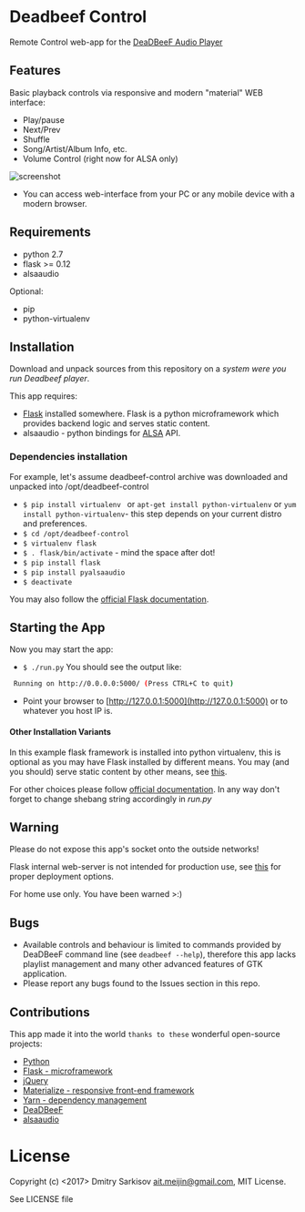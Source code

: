 # Deadbeef Control
Remote Control web-app for the [DeaDBeeF Audio Player](https://github.com/DeaDBeeF-Player/deadbeef)

## Features
Basic playback controls via responsive and modern "material" WEB interface:

* Play/pause
* Next/Prev
* Shuffle
* Song/Artist/Album Info, etc.
* Volume Control (right now for ALSA only)

![screenshot](http://image.ibb.co/jgLuY6/2017_10_29_223244_960x1053_scrot_res.png)

* You can access web-interface from your PC or any mobile device with a modern browser.


## Requirements
* python 2.7
* flask >= 0.12
* alsaaudio

Optional:
* pip
* python-virtualenv

## Installation
Download and unpack sources from this repository on a *system were you run Deadbeef player*.

This app requires:
*  [Flask](http://flask.pocoo.org) installed somewhere. Flask is a python microframework which provides backend logic and serves static content.
* alsaaudio - python bindings for [ALSA](http://www.alsa-project.org/main/index.php/Main_Page) API.


### Dependencies installation

For example, let's assume deadbeef-control archive was downloaded and unpacked into /opt/deadbeef-control
* `$ pip install virtualenv ` or `apt-get install python-virtualenv` or `yum install python-virtualenv`- this step depends on your current distro and preferences.
* `$ cd /opt/deadbeef-control`
* `$ virtualenv flask`
* `$ . flask/bin/activate` - mind the space after dot!
* `$ pip install flask`
* `$ pip install pyalsaaudio`
* `$ deactivate `

You may also follow the [official Flask documentation](http://flask.pocoo.org/docs/0.12/installation/).


## Starting the App
Now you may start the app:
* `$ ./run.py`
You should see the output like:
```bash
 Running on http://0.0.0.0:5000/ (Press CTRL+C to quit)
```
*  Point your browser to [http://127.0.0.1:5000](http://127.0.0.1:5000) or to whatever you host IP is.

#### Other Installation Variants
In this example flask framework is installed into python virtualenv, this is optional as you may have Flask installed by different means. You may (and you should) serve static content by other means, see [this](http://flask.pocoo.org/docs/0.12/deploying/#deployment).

For other choices please follow [official documentation](http://flask.pocoo.org/docs/dev/deploying/).
In any way don't forget to change shebang string accordingly in *run.py*

## Warning
Please do not expose this app's socket onto the outside networks!

Flask internal web-server is not intended for production use, see [this](http://flask.pocoo.org/docs/dev/deploying/) for proper deployment options.

For home use only. 
You have been warned >:)

## Bugs
* Available controls and behaviour is limited to commands provided by DeaDBeeF command line (see `deadbeef --help`), 
therefore this app lacks playlist management and many other advanced features of GTK application.
* Please report any bugs found to the Issues section in this repo.

## Contributions
This app made it into the world `thanks to these` wonderful open-source projects:
* [Python](https://www.python.org/)
* [Flask - microframework](http://flask.pocoo.org/)
* [jQuery](https://jquery.com/)
* [Materialize - responsive front-end framework](http://materializecss.com/)
* [Yarn - dependency management](https://yarnpkg.com/lang/en/)
* [DeaDBeeF](https://github.com/DeaDBeeF-Player/deadbeef)
* [alsaaudio](https://github.com/larsimmisch/pyalsaaudio)


# License
Copyright (c) <2017> Dmitry Sarkisov <ait.meijin@gmail.com>, MIT License.

See LICENSE file
